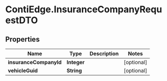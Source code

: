 # ContiEdge.InsuranceCompanyRequestDTO

## Properties
Name | Type | Description | Notes
------------ | ------------- | ------------- | -------------
**insuranceCompanyId** | **Integer** |  | [optional] 
**vehicleGuid** | **String** |  | [optional] 


